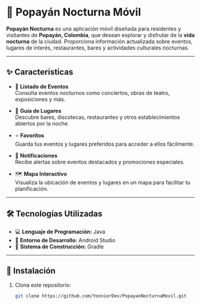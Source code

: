 # 🌃 Popayán Nocturna Móvil

**Popayán Nocturna** es una aplicación móvil diseñada para residentes y visitantes de **Popayán, Colombia**, que desean explorar y disfrutar de la **vida nocturna** de la ciudad. Proporciona información actualizada sobre eventos, lugares de interés, restaurantes, bares y actividades culturales nocturnas.



---

## ✨ Características

- 📅 **Listado de Eventos**  
  Consulta eventos nocturnos como conciertos, obras de teatro, exposiciones y más.

- 📍 **Guía de Lugares**  
  Descubre bares, discotecas, restaurantes y otros establecimientos abiertos por la noche.

- ⭐ **Favoritos**  
  Guarda tus eventos y lugares preferidos para acceder a ellos fácilmente.

- 🔔 **Notificaciones**  
  Recibe alertas sobre eventos destacados y promociones especiales.

- 🗺️ **Mapa Interactivo**  
  Visualiza la ubicación de eventos y lugares en un mapa para facilitar tu planificación.

---

## 🛠️ Tecnologías Utilizadas

- 💻 **Lenguaje de Programación:** Java  
- 🧰 **Entorno de Desarrollo:** Android Studio  
- 🧱 **Sistema de Construcción:** Gradle  

---

## 📲 Instalación

1. Clona este repositorio:

   ```bash
   git clone https://github.com/YonnierDev/PopayanNocturnaMovil.git
